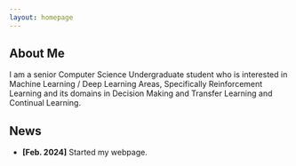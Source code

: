 ```yaml
---
layout: homepage
---
```


## About Me

I am a senior Computer Science Undergraduate student who is interested in Machine Learning / Deep Learning Areas, Specifically Reinforcement Learning and its domains in Decision Making and Transfer Learning and Continual Learning.

## News

- **[Feb. 2024]** Started my webpage.
